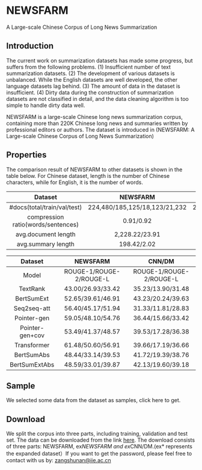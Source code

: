 # NEWSFARM
A Large-scale Chinese Corpus of Long News Summarization
## Introduction
The current work on summarization datasets has made some progress, but suffers from the following problems. 
(1) Insufficient number of text summarization datasets. 
(2) The development of various datasets is unbalanced. While the English datasets are well developed, the other language datasets lag behind. 
(3) The amount of data in the dataset is insufficient. 
(4) Dirty data during the construction of summarization datasets are not classified in detail, and the data cleaning algorithm is too simple to handle dirty data well.

NEWSFARM is a large-scale Chinese long news summarization corpus, containing more than 220K Chinese long news and summaries written by professional editors or authors.
The dataset is introduced in (NEWSFARM: A Large-scale Chinese Corpus of Long News Summarization)

## Properties
The comparison result of NEWSFARM to other datasets is shown in the table below. For Chinese dataset, length is the number of Chinese characters, while for English, it is the number of words.

| Dataset | NEWSFARM | LCSTS | CNN/DM |
| :---: | :---: | :---: | :---: |
| #docs(total/train/val/test) | 224,480/185,125/18,123/21,232 | 2,412,163/2,400,391/10,666/1,106 | 312,085/287,227/13,368/11,490 |
| compression ratio(words/sentences) | 0.91/0.92 | 0.83/0.90 | 0.93/0.88 |
| avg.document length | 2,228.22/23.91 | 108.80/10.13 | 687.09/31.66 |
| avg.summary length | 198.42/2.02 | 19.00/1.00 | 48.49/3.73 |

| Dataset | NEWSFARM | CNN/DM |
| :---: | :---: | :---: |
| Model   |ROUGE-1/ROUGE-2/ROUGE-L|ROUGE-1/ROUGE-2/ROUGE-L|
|TextRank |43.00/26.93/33.42|35.23/13.90/31.48|
|BertSumExt|52.65/39.61/46.91|43.23/20.24/39.63|
|Seq2seq-att|56.40/45.17/51.94|31.33/11.81/28.83|
|Pointer-gen|59.05/48.10/54.76|36.44/15.66/33.42|
|Pointer-gen+cov|53.49/41.37/48.57|39.53/17.28/36.38|
|Transformer|61.48/50.60/56.91|39.66/17.19/36.66|
|BertSumAbs|48.44/33.14/39.53|41.72/19.39/38.76|
|BertSumExtAbs|48.59/33.01/39.87|42.13/19.60/39.18|

## Sample
We selected some data from the dataset as samples, click here to get.

## Download
We split the corpus into three parts, including training, validation and test set. The data can be downloaded from the link [here](https://pan.baidu.com/s/1fWg-zdACqUE_DxNHRnbjNw). The download consists of three parts: NEWSFARM, ex*NEWSFARM and ex*CNN/DM.(ex* represents the expanded dataset）If you want to get the password, please feel free to contact with us by: zangshunan@iie.ac.cn
